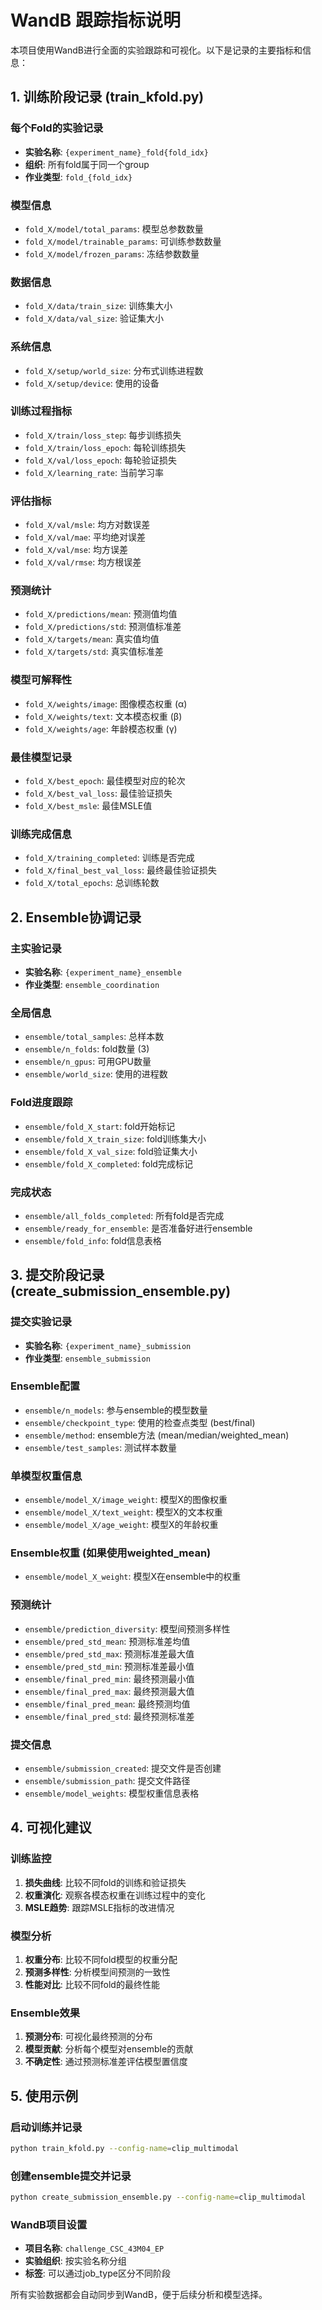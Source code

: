 # WandB 跟踪指标说明

本项目使用WandB进行全面的实验跟踪和可视化。以下是记录的主要指标和信息：

## 1. 训练阶段记录 (train_kfold.py)

### 每个Fold的实验记录
- **实验名称**: `{experiment_name}_fold{fold_idx}`
- **组织**: 所有fold属于同一个group
- **作业类型**: `fold_{fold_idx}`

### 模型信息
- `fold_X/model/total_params`: 模型总参数数量
- `fold_X/model/trainable_params`: 可训练参数数量  
- `fold_X/model/frozen_params`: 冻结参数数量

### 数据信息
- `fold_X/data/train_size`: 训练集大小
- `fold_X/data/val_size`: 验证集大小

### 系统信息
- `fold_X/setup/world_size`: 分布式训练进程数
- `fold_X/setup/device`: 使用的设备

### 训练过程指标
- `fold_X/train/loss_step`: 每步训练损失
- `fold_X/train/loss_epoch`: 每轮训练损失
- `fold_X/val/loss_epoch`: 每轮验证损失
- `fold_X/learning_rate`: 当前学习率

### 评估指标
- `fold_X/val/msle`: 均方对数误差
- `fold_X/val/mae`: 平均绝对误差
- `fold_X/val/mse`: 均方误差
- `fold_X/val/rmse`: 均方根误差

### 预测统计
- `fold_X/predictions/mean`: 预测值均值
- `fold_X/predictions/std`: 预测值标准差
- `fold_X/targets/mean`: 真实值均值
- `fold_X/targets/std`: 真实值标准差

### 模型可解释性
- `fold_X/weights/image`: 图像模态权重 (α)
- `fold_X/weights/text`: 文本模态权重 (β)
- `fold_X/weights/age`: 年龄模态权重 (γ)

### 最佳模型记录
- `fold_X/best_epoch`: 最佳模型对应的轮次
- `fold_X/best_val_loss`: 最佳验证损失
- `fold_X/best_msle`: 最佳MSLE值

### 训练完成信息
- `fold_X/training_completed`: 训练是否完成
- `fold_X/final_best_val_loss`: 最终最佳验证损失
- `fold_X/total_epochs`: 总训练轮数

## 2. Ensemble协调记录

### 主实验记录
- **实验名称**: `{experiment_name}_ensemble`
- **作业类型**: `ensemble_coordination`

### 全局信息
- `ensemble/total_samples`: 总样本数
- `ensemble/n_folds`: fold数量 (3)
- `ensemble/n_gpus`: 可用GPU数量
- `ensemble/world_size`: 使用的进程数

### Fold进度跟踪
- `ensemble/fold_X_start`: fold开始标记
- `ensemble/fold_X_train_size`: fold训练集大小
- `ensemble/fold_X_val_size`: fold验证集大小
- `ensemble/fold_X_completed`: fold完成标记

### 完成状态
- `ensemble/all_folds_completed`: 所有fold是否完成
- `ensemble/ready_for_ensemble`: 是否准备好进行ensemble
- `ensemble/fold_info`: fold信息表格

## 3. 提交阶段记录 (create_submission_ensemble.py)

### 提交实验记录
- **实验名称**: `{experiment_name}_submission`
- **作业类型**: `ensemble_submission`

### Ensemble配置
- `ensemble/n_models`: 参与ensemble的模型数量
- `ensemble/checkpoint_type`: 使用的检查点类型 (best/final)
- `ensemble/method`: ensemble方法 (mean/median/weighted_mean)
- `ensemble/test_samples`: 测试样本数量

### 单模型权重信息
- `ensemble/model_X/image_weight`: 模型X的图像权重
- `ensemble/model_X/text_weight`: 模型X的文本权重
- `ensemble/model_X/age_weight`: 模型X的年龄权重

### Ensemble权重 (如果使用weighted_mean)
- `ensemble/model_X_weight`: 模型X在ensemble中的权重

### 预测统计
- `ensemble/prediction_diversity`: 模型间预测多样性
- `ensemble/pred_std_mean`: 预测标准差均值
- `ensemble/pred_std_max`: 预测标准差最大值
- `ensemble/pred_std_min`: 预测标准差最小值
- `ensemble/final_pred_min`: 最终预测最小值
- `ensemble/final_pred_max`: 最终预测最大值
- `ensemble/final_pred_mean`: 最终预测均值
- `ensemble/final_pred_std`: 最终预测标准差

### 提交信息
- `ensemble/submission_created`: 提交文件是否创建
- `ensemble/submission_path`: 提交文件路径
- `ensemble/model_weights`: 模型权重信息表格

## 4. 可视化建议

### 训练监控
1. **损失曲线**: 比较不同fold的训练和验证损失
2. **权重演化**: 观察各模态权重在训练过程中的变化
3. **MSLE趋势**: 跟踪MSLE指标的改进情况

### 模型分析
1. **权重分布**: 比较不同fold模型的权重分配
2. **预测多样性**: 分析模型间预测的一致性
3. **性能对比**: 比较不同fold的最终性能

### Ensemble效果
1. **预测分布**: 可视化最终预测的分布
2. **模型贡献**: 分析每个模型对ensemble的贡献
3. **不确定性**: 通过预测标准差评估模型置信度

## 5. 使用示例

### 启动训练并记录
```bash
python train_kfold.py --config-name=clip_multimodal
```

### 创建ensemble提交并记录
```bash
python create_submission_ensemble.py --config-name=clip_multimodal
```

### WandB项目设置
- **项目名称**: `challenge_CSC_43M04_EP`
- **实验组织**: 按实验名称分组
- **标签**: 可以通过job_type区分不同阶段

所有实验数据都会自动同步到WandB，便于后续分析和模型选择。 